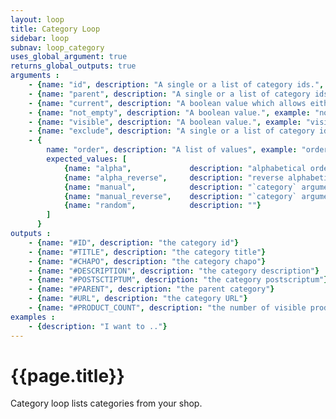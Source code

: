```yaml
---
layout: loop
title: Category Loop
sidebar: loop
subnav: loop_category
uses_global_argument: true
returns_global_outputs: true
arguments :
    - {name: "id", description: "A single or a list of category ids.", example: "id=\"2\", id=\"1,4,7\""}
    - {name: "parent", description: "A single or a list of category ids.", example: "category=\"3\", category=\"2,5,8\""}
    - {name: "current", description: "A boolean value which allows either to exclude current category from results either to match only this category", example: "current=\"yes\""}
    - {name: "not_empty", description: "A boolean value.", example: "not_empty=\"yes\"", default: "no"}
    - {name: "visible", description: "A boolean value.", example: "visible=\"no\"", default: "yes"}
    - {name: "exclude", description: "A single or a list of category ids.", example: "exclude=\"2\", exclude=\"1,4,7\""}
    - {
        name: "order", description: "A list of values", example: "order=\"random\"", default: "manual",
        expected_values: [
            {name: "alpha",             description: "alphabetical order on title"},
            {name: "alpha_reverse",     description: "reverse alphabetical order on title"},
            {name: "manual",            description: "`category` argument must be set"},
            {name: "manual_reverse",    description: "`category` argument must be set"},
            {name: "random",            description: ""}
        ]
      }
outputs :
    - {name: "#ID", description: "the category id"}
    - {name: "#TITLE", description: "the category title"}
    - {name: "#CHAPO", description: "the category chapo"}
    - {name: "#DESCRIPTION", description: "the category description"}
    - {name: "#POSTSCTIPTUM", description: "the category postscriptum"}
    - {name: "#PARENT", description: "the parent category"}
    - {name: "#URL", description: "the category URL"}
    - {name: "#PRODUCT_COUNT", description: "the number of visible products for this category"}
examples :
    - {description: "I want to .."}
---
```


# {{page.title}}

Category loop lists categories from your shop.